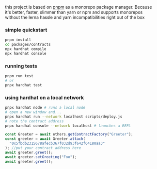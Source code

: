 this project is based on [pnpm](https://pnpm.io) as a monorepo package manager. Because it's better, faster, slimmer than yarn or npm and supports monorepos without the lerna hassle and yarn incompatibilities right out of the box

### simple quickstart

```bash
pnpm install
cd packages/contracts
npx hardhat compile
npx hardhat console
```

### running tests

```bash
pnpm run test
# or
pnpx hardhat test
```

### using hardhat on a local network

```bash
pnpx hardhat node # runs a local node
# open a new window and...
pnpx hardhat run --network localhost scripts/deploy.js
# note the contract address
pnpx hardhat console --network localhost # launches a REPL
```

```js
const Greeter = await ethers.getContractFactory("Greeter");
const greeter = await Greeter.attach(
  "0x5fbdb2315678afecb367f032d93f642f64180aa3"
); //put your contract address here
await greeter.greet();
await greeter.setGreeting("Foo");
await greeter.greet();
```
